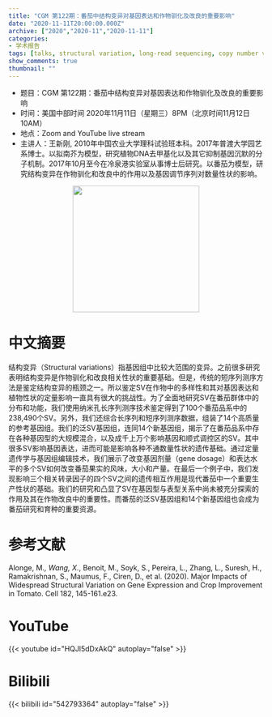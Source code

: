 ```yaml
---
title: "CGM 第122期：番茄中结构变异对基因表达和作物驯化及改良的重要影响"
date: "2020-11-11T20:00:00.000Z"
archive: ["2020","2020-11","2020-11-11"]
categories:
- 学术报告
tags: [talks, structural variation, long-read sequencing, copy number variation, tomato, epistasis]
show_comments: true
thumbnail: ""
---
```


- 题目：CGM 第122期：番茄中结构变异对基因表达和作物驯化及改良的重要影响
- 时间：美国中部时间 2020年11月11日（星期三）8PM（北京时间11月12日 10AM）
- 地点：Zoom and YouTube live stream
- 主讲人：王新刚, 2010年中国农业大学理科试验班本科。2017年普渡大学园艺系博士。以拟南芥为模型，研究植物DNA去甲基化以及其它抑制基因沉默的分子机制。2017年10月至今在冷泉港实验室从事博士后研究。以番茄为模型，研究结构变异在作物驯化和改良中的作用以及基因调节序列对数量性状的影响。

<div align="center">
<img src="https://i.ibb.co/6PGWc5n/1.png" height=250>
</div>

# 中文摘要

结构变异（Structural variations）指基因组中比较大范围的变异。之前很多研究表明结构变异是作物驯化和改良相关性状的重要基础。但是，传统的短序列测序方法是鉴定结构变异的瓶颈之一。所以鉴定SV在作物中的多样性和其对基因表达和植物性状的定量影响一直具有很大的挑战性。为了全面地研究SV在番茄群体中的分布和功能，我们使用纳米孔长序列测序技术鉴定得到了100个番茄品系中的238,490个SV。另外，我们还综合长序列和短序列测序数据，组装了14个高质量的参考基因组。我们的泛SV基因组，连同14个新基因组，揭示了在番茄品系中存在各种基因型的大规模混合，以及成千上万个影响基因和顺式调控区的SV。其中很多SV影响基因表达，进而可能是影响各种不通数量性状的遗传基础。通过定量遗传学与基因组编辑技术，我们展示了改变基因剂量（gene dosage）和表达水平的多个SV如何改变番茄果实的风味，大小和产量。在最后一个例子中，我们发现影响三个相关转录因子的四个SV之间的遗传相互作用是现代番茄中一个重要生产性状的基础。我们的研究和凸显了SV在基因型与表型关系中尚未被充分探索的作用及其在作物改良中的重要性。而番茄的泛SV基因组和14个新基因组也会成为番茄研究和育种的重要资源。
# 参考文献

Alonge, M.*, Wang, X.*, Benoit, M., Soyk, S., Pereira, L., Zhang, L., Suresh, H., Ramakrishnan, S., Maumus, F., Ciren, D., et al. (2020). Major Impacts of Widespread Structural Variation on Gene Expression and Crop Improvement in Tomato. Cell 182, 145-161.e23.

# YouTube

{{< youtube id="HQJl5dDxAkQ" autoplay="false" >}}

# Bilibili

{{< bilibili id="542793364" autoplay="false" >}}

